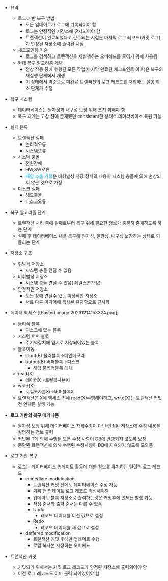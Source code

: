 - 요약
	- 로그 기반 복구 방법
		- 모든 업데이트가 로그에 기록되어야 함
		- 로그는 안정적인 저장소에 유지되어야 함
		- 트랜잭션이 완료되었다고 간주되는 시점은 마지막 로그 레코드(커밋 로그)가 안정된 저장소에 출력된 시점
	- 체크포인팅 기술
		- 로그를 검색하고 트랜잭션을 재실행하는 오버헤드를 줄이기 위해 사용됨
	- 현대 복구 알고리즘 개념
		- 정상 작동 중에 수행된 모든 작업(마지막 완료된 체크포인트 이후)은 복구의 재실행 단계에서 재생
		- 이 상태에서 역순으로 미완료 트랜잭션의 로그 레코드를 처리하는 실행 취소 단계가 수행

- 복구 시스템
	- 데이터베이스는 원자성과 내구성 보장 위해 조치 취해야 함
	- 복구 체계는 고장 전에 존재됐던 consistent한 상태로 데이터베이스 복원 가능
- 실패 분류
	- 트랜잭션 실패
		- 논리적오류
		- 시스템오류
	- 시스템 충돌
		- 전원장애
		- HW,SW오류
		- <font color="#00b0f0">페일 스톱 가정</font>은 비휘발성 저장 장치의 내용이 시스템 충돌에 의해 손상되지 않은 것으로 가정
	- 디스크 실패
		- 헤드충돌
		- 디스크오류
- 복구 알고리즘 단계
	- 트랜잭션 처리 중에 실패로부터 복구 위해 필요한 정보가 충분히 존재하도록 하는 단계
	- 실패 후 데이터베이스 내용 복구해 원자성, 일관성, 내구성 보장하는 상태로 되돌리는 단계
- 저장소 구조
	- 휘발성 저장소
		- 시스템 충돌 견딜 수 없음
	- 비휘발성 저장소
		- 시스템 충돌 견딜 수 있음( 페일스톱가정)
	- 안정적인 저장소
		- 모든 장애 견딜수 있는 이상적인 저장소
		- 서로 다른 미디어에 복사본 유지함으로 근사화
- 데이터 액세스![[Pasted image 20231214153324.png]]
	- 물리적 블록
		- 디스크에 있는 블록
	- 시스템 버퍼 블록
		- 주기억장치에 임시로 저장되어있는 블록
	- 블록이동
		- input(B) 물리블록→메인메모리
		- output(B) 버퍼블록→디스크
			- 해당 물리적블록 대체
	- read(X)
		- 데이터X→로컬복사본Xi
	- write(X)
		- 로컬복사본Xi→버퍼블록X
	- 트랜잭션은 X에 액세스 전에 read(X)수행해야하고, write(X)는 트랜잭션 커밋 전 언제든 실행 가능
- **로그 기반의 복구 매커니즘**
	- 원자성 보장 위해 데이터베이스 자체수정이 아닌 안정된 저장소에 수정 내용을 설명하는 정보 출력
	- 커밋된 T에 의해 수행된 모든 수정 사항이 DB에 반영되지 않도록 보장
	- 중단된 트랜잭션에 의해 수행된 수정사항이 DB에 지속되지 않도록 도와줌
- 로그 기반 복구
	- 로그는 데이터베이스 업데이트 활동에 대한 정보를 유지하는 일련의 로그 레코드
		- immediate modification
			- 트랜잭션 커밋 전에도 데이터베이스 수정 가능
			- 기록 전 업데이트 로그 레코드 작성해야함
			- 업데이트 블록 저장소로 출력하는것은 커밋후에 언제든 발생 가능
			- 작성 순서와 출력 순서는 다를 수 있음
			- Undo
				- 레코드 데이터를 이전 값으로 설정
			- Redo
				- 레코드 데이터를 새 값으로 설정
		- deffered modification 
			- 트랜잭션 커밋 후에만 업데이트 수행
			- 로컬 복사본 저장하는 오버헤드
- 트랜잭션 커밋
	- 커밋되기 위해서는 커밋 로그 레코드가 안정된 저장소에 출력외어야 함
	- 이전 로그 레코드도 이미 출력 되어있어야 함
